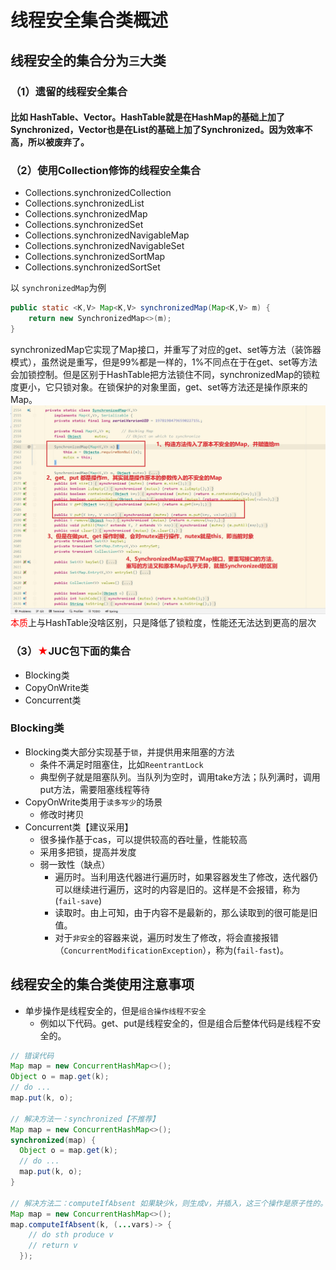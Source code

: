 # 线程安全集合类概述

## 线程安全的集合分为`三`大类
### （1）遗留的线程安全集合
#### 比如 HashTable、Vector。HashTable就是在HashMap的基础上加了Synchronized，Vector也是在List的基础上加了Synchronized。因为效率不高，所以被废弃了。
### （2）使用Collection修饰的线程安全集合
- Collections.synchronizedCollection
- Collections.synchronizedList
- Collections.synchronizedMap
- Collections.synchronizedSet
- Collections.synchronizedNavigableMap
- Collections.synchronizedNavigableSet
- Collections.synchronizedSortMap
- Collections.synchronizedSortSet

以 `synchronizedMap`为例
```java
public static <K,V> Map<K,V> synchronizedMap(Map<K,V> m) {
    return new SynchronizedMap<>(m);
}
```
synchronizedMap它实现了Map接口，并重写了对应的get、set等方法（装饰器模式），虽然说是重写，但是99%都是一样的，1%不同点在于在get、set等方法会加锁控制。但是区别于HashTable把方法锁住不同，synchronizedMap的锁粒度更小，它只锁对象。在锁保护的对象里面，get、set等方法还是操作原来的Map。
![](/others/pictures/SynchronizedMap.jpg)
<font color=red>本质</font>上与HashTable没啥区别，只是降低了锁粒度，性能还无法达到更高的层次
### （3）<font color=red>★</font>JUC包下面的集合
- Blocking类
- CopyOnWrite类
- Concurrent类

### Blocking类
- Blocking类大部分实现基于`锁`，并提供用来阻塞的方法
  - 条件不满足时阻塞住，比如`ReentrantLock`
  - 典型例子就是阻塞队列。当队列为空时，调用take方法；队列满时，调用put方法，需要阻塞线程等待
- CopyOnWrite类用于`读多写少`的场景
  - 修改时拷贝
- Concurrent类【建议采用】
  - 很多操作基于cas，可以提供较高的吞吐量，性能较高
  - 采用多把锁，提高并发度
  - 弱一致性（缺点）
    - 遍历时。当利用迭代器进行遍历时，如果容器发生了修改，迭代器仍可以继续进行遍历，这时的内容是旧的。这样是不会报错，称为(`fail-save`)
    - 读取时。由上可知，由于内容不是最新的，那么读取到的很可能是旧值。
    - 对于`非安全`的容器来说，遍历时发生了修改，将会直接报错（`ConcurrentModificationException`），称为(`fail-fast`)。

## 线程安全的集合类使用注意事项
- 单步操作是线程安全的，但是`组合操作线程不安全`
  - 例如以下代码。get、put是线程安全的，但是组合后整体代码是线程不安全的。
```java
// 错误代码
Map map = new ConcurrentHashMap<>();
Object o = map.get(k);
// do ...
map.put(k, o);

// 解决方法一：synchronized【不推荐】
Map map = new ConcurrentHashMap<>();
synchronized(map) {
  Object o = map.get(k);
  // do ...
  map.put(k, o);
}

// 解决方法二：computeIfAbsent 如果缺少k，则生成v，并插入，这三个操作是原子性的。内部也是采用了sync加了锁，但不是锁住了map而是锁住了链表头，详见源码
Map map = new ConcurrentHashMap<>();
map.computeIfAbsent(k, (...vars)-> {
    // do sth produce v
    // return v
  });
```